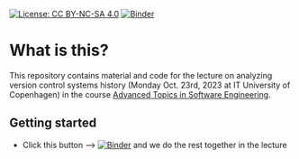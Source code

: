 [![License: CC BY-NC-SA 4.0](https://img.shields.io/badge/License-CC%20BY--NC--SA%204.0-lightgrey.svg)](https://creativecommons.org/licenses/by-nc-sa/4.0/)  [![Binder](https://mybinder.org/badge.svg)](https://mybinder.org/v2/gh/helgecph/2019_ase_behavioural_analysis/master)

# What is this?

This repository contains material and code for the lecture on analyzing version control systems history (Monday Oct. 23rd, 2023 at IT University of Copenhagen) in the course [Advanced Topics in Software Engineering](https://learnit.itu.dk/course/view.php?id=3021300).


## Getting started

  * Click this button --> [![Binder](https://mybinder.org/badge.svg)](https://mybinder.org/v2/gh/helgecph/2019_ase_behavioural_analysis/master) and we do the rest together in the lecture
